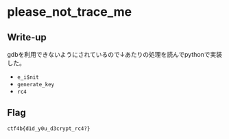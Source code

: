 # please_not_trace_me

## Write-up

gdbを利用できないようにされているので↓あたりの処理を読んでpythonで実装した。  

- `e_i$nit`
- `generate_key`
- `rc4` 

## Flag

`ctf4b{d1d_y0u_d3crypt_rc4?}`

